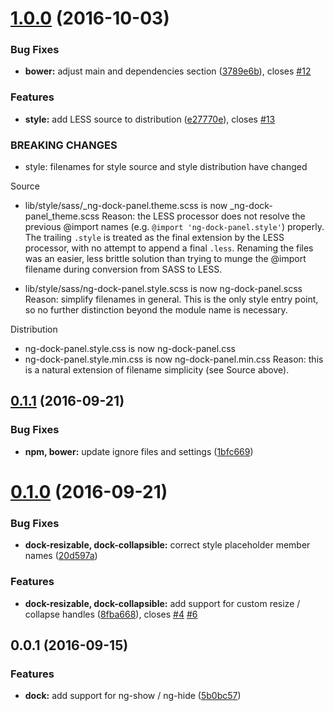 <a name="1.0.0"></a>
# [1.0.0](https://github.com/cognivator/ng-dock-panel/compare/0.1.1...v1.0.0) (2016-10-03)


### Bug Fixes

* **bower:** adjust main and dependencies section ([3789e6b](https://github.com/cognivator/ng-dock-panel/commit/3789e6b)), closes [#12](https://github.com/cognivator/ng-dock-panel/issues/12)

### Features

* **style:** add LESS source to distribution ([e27770e](https://github.com/cognivator/ng-dock-panel/commit/e27770e)), closes [#13](https://github.com/cognivator/ng-dock-panel/issues/13)


### BREAKING CHANGES

* style: filenames for style source and style distribution have changed

Source
- lib/style/sass/_ng-dock-panel.theme.scss is now _ng-dock-panel_theme.scss
Reason: the LESS processor does not resolve the previous @import names (e.g. `@import 'ng-dock-panel.style'`) properly. The trailing `.style` is treated as the final extension by the LESS processor, with no attempt to append a final `.less`. Renaming the files was an easier, less brittle solution than trying to munge the @import filename during conversion from SASS to LESS.

- lib/style/sass/ng-dock-panel.style.scss is now ng-dock-panel.scss
Reason: simplify filenames in general. This is the only style entry point, so no further distinction beyond the module name is necessary.

Distribution
- ng-dock-panel.style.css is now ng-dock-panel.css
- ng-dock-panel.style.min.css is now ng-dock-panel.min.css
Reason: this is a natural extension of filename simplicity (see Source above).



<a name="0.1.1"></a>
## [0.1.1](https://github.com/cognivator/ng-dock-panel/compare/0.1.0...v0.1.1) (2016-09-21)


### Bug Fixes

* **npm, bower:** update ignore files and settings ([1bfc669](https://github.com/cognivator/ng-dock-panel/commit/1bfc669))



<a name="0.1.0"></a>
# [0.1.0](https://github.com/cognivator/ng-dock-panel/compare/v0.0.1...0.1.0) (2016-09-21)


### Bug Fixes

* **dock-resizable, dock-collapsible:** correct style placeholder member names ([20d597a](https://github.com/cognivator/ng-dock-panel/commit/20d597a))

### Features

* **dock-resizable, dock-collapsible:** add support for custom resize / collapse handles ([8fba668](https://github.com/cognivator/ng-dock-panel/commit/8fba668)), closes [#4](https://github.com/cognivator/ng-dock-panel/issues/4) [#6](https://github.com/cognivator/ng-dock-panel/issues/6)



<a name="0.0.1"></a>
## 0.0.1 (2016-09-15)

### Features

* **dock:** add support for ng-show / ng-hide ([5b0bc57](https://github.com/cognivator/ng-dock-panel/commit/5b0bc57))

